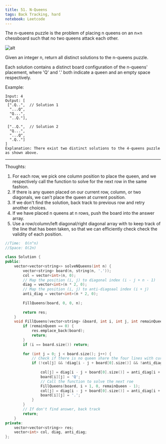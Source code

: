 ```yaml
---
title: 51. N-Queens
tags: Back Tracking, hard
notebook: Leetcode
---
```


The n-queens puzzle is the problem of placing n queens on an n×n chessboard such that no two queens attack each other.

![alt](https://assets.leetcode.com/uploads/2018/10/12/8-queens.png)

Given an integer n, return all distinct solutions to the n-queens puzzle.

Each solution contains a distinct board configuration of the n-queens' placement, where 'Q' and '.' both indicate a queen and an empty space respectively.

Example:
```
Input: 4
Output: [
 [".Q..",  // Solution 1
  "...Q",
  "Q...",
  "..Q."],

 ["..Q.",  // Solution 2
  "Q...",
  "...Q",
  ".Q.."]
]
Explanation: There exist two distinct solutions to the 4-queens puzzle as shown above.
```

----------
Thoughts:
1. For each row, we pick one column position to place the queen, and we respectively call the function to solve for the next row in the same fashion.
2. If there is any queen placed on our current row, column, or two diagonals, we can't place the queen at current position. 
3. If we don't find the solution, back track to previous row and retry another choices.
4. If we have placed n queens at n rows, push the board into the answer array.
5. Use a row/column/left diagonal/right diagonal array with to keep track of the line that has been taken, so that we can efficiently check check the validity of each position.

```c++
//Time:  O(n^n)
//Space: O(2n)

class Solution {
public:
    vector<vector<string>> solveNQueens(int n) {
        vector<string> board(n, string(n, '.'));
        col = vector<int>(n, 0);
        // Map the position (i, j) to diagonal index (i - j + n - 1)
        diag = vector<int>(n * 2, 0);
        // Map the position (i, j) to anti-diagoaal index (i + j)       
        anti_diag = vector<int>(n * 2, 0);
        
        FillQueens(board, 0, 0, n);
        
        return res;
    }
    void FillQueens(vector<string> &board, int i, int j, int remainQueen) {
        if (remainQueen == 0) {
            res.emplace_back(board);
            return;
        }
        if (i == board.size()) return;
        
        for (int j = 0; j < board.size(); j++) {
            // Check if there is no queen share the four lines with current position
            if (!col[j] && !diag[i - j + board[0].size()] && !anti_diag[i + j]) {
                
                col[j] = diag[i - j + board[0].size()] = anti_diag[i + j] = 1;
                board[i][j] = 'Q';
                // Call the function to solve the next roe
                FillQueens(board, i + 1, 0, remainQueen - 1);
                col[j] = diag[i - j + board[0].size()] = anti_diag[i + j] = 0;
                board[i][j] = '.';
            }   
        }
        // If don't find answer, back track
        return;
    }
private:
    vector<vector<string>> res;
    vector<int> col, diag, anti_diag;
};
```